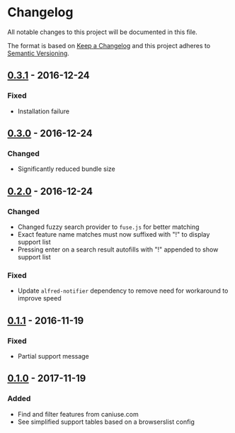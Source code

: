 # Changelog
All notable changes to this project will be documented in this file.

The format is based on [Keep a Changelog](http://keepachangelog.com/)
and this project adheres to [Semantic Versioning](http://semver.org/).


## [0.3.1] - 2016-12-24
### Fixed
- Installation failure


## [0.3.0] - 2016-12-24
### Changed
- Significantly reduced bundle size


## [0.2.0] - 2016-12-24
### Changed
- Changed fuzzy search provider to `fuse.js` for better matching
- Exact feature name matches must now suffixed with "!" to display support list
- Pressing enter on a search result autofills with "!" appended to show support list

### Fixed
- Update `alfred-notifier` dependency to remove need for workaround to improve speed


## [0.1.1] - 2016-11-19
### Fixed
- Partial support message


## [0.1.0] - 2017-11-19
### Added
- Find and filter features from caniuse.com
- See simplified support tables based on a browserslist config


[0.3.1]: https://github.com/robjtede/monux/compare/v0.3.0...v0.3.1
[0.3.0]: https://github.com/robjtede/monux/compare/v0.2.0...v0.3.0
[0.2.0]: https://github.com/robjtede/monux/compare/v0.1.1...v0.2.0
[0.1.1]: https://github.com/robjtede/monux/compare/v0.1.0...v0.1.1
[0.1.0]: https://github.com/robjtede/monux/compare/4f9e08...v0.1.0
